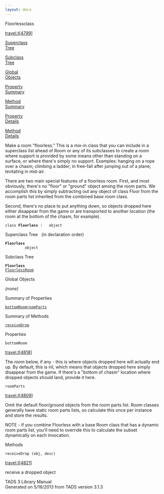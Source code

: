 ```yaml
---
layout: docs
---
```

<span class="title">Floorless</span><span class="type">class</span>

[travel.t](../file/travel.t.html)\[[4799](../source/travel.t.html#4799)\]

[Superclass  
Tree](#_SuperClassTree_)

[Subclass  
Tree](#_SubClassTree_)

[Global  
Objects](#_ObjectSummary_)

[Property  
Summary](#_PropSummary_)

[Method  
Summary](#_MethodSummary_)

[Property  
Details](#_Properties_)

[Method  
Details](#_Methods_)



Make a room "floorless." This is a mix-in class that you can include in
a superclass list ahead of Room or any of its subclasses to create a
room where support is provided by some means other than standing on a
surface, or where there's simply no support. Examples: hanging on a rope
over a chasm; climbing a ladder; in free-fall after jumping out of a
plane; levitating in mid-air.

There are two main special features of a floorless room. First, and most
obviously, there's no "floor" or "ground" object among the room parts.
We accomplish this by simply subtracting out any object of class Floor
from the room parts list inherited from the combined base room class.

Second, there's no place to put anything down, so objects dropped here
either disappear from the game or are transported to another location
(the room at the bottom of the chasm, for example).

`class `**`Floorless`**` :   object`



<span id="_SuperClassTree_"></span>



<span class="hdln">Superclass Tree</span>   (in declaration order)



**`Floorless`**  
`         object`  
<span id="_SubClassTree_"></span>



<span class="hdln">Subclass Tree</span>  



**`Floorless`**  
[`FloorlessRoom`](../object/FloorlessRoom.html)  
<span id="_ObjectSummary_"></span>



<span class="hdln">Global Objects</span>  



*(none)* <span id="_PropSummary_"></span>



<span class="hdln">Summary of Properties</span>  



[`bottomRoom`](#bottomRoom)[`roomParts`](#roomParts)

<span id="_MethodSummary_"></span>



<span class="hdln">Summary of Methods</span>  



[`receiveDrop`](#receiveDrop)

<span id="_Properties_"></span>



<span class="hdln">Properties</span>  



<span id="bottomRoom"></span>

`bottomRoom`

[travel.t](../file/travel.t.html)\[[4818](../source/travel.t.html#4818)\]



The room below, if any - this is where objects dropped here will
actually end up. By default, this is nil, which means that objects
dropped here simply disappear from the game. If there's a "bottom of
chasm" location where dropped objects should land, provide it here.



<span id="roomParts"></span>

`roomParts`

[travel.t](../file/travel.t.html)\[[4809](../source/travel.t.html#4809)\]



Omit the default floor/ground objects from the room parts list. Room
classes generally have static room parts lists, so calculate this once
per instance and store the results.

NOTE - if you combine Floorless with a base Room class that has a
dynamic room parts list, you'll need to override this to calculate the
subset dynamically on each invocation.



<span id="_Methods_"></span>



<span class="hdln">Methods</span>  



<span id="receiveDrop"></span>

`receiveDrop (obj, desc)`

[travel.t](../file/travel.t.html)\[[4821](../source/travel.t.html#4821)\]



receive a dropped object





TADS 3 Library Manual  
Generated on 5/16/2013 from TADS version 3.1.3


